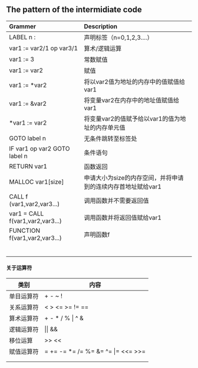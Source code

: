## The pattern of the intermidiate code 

| Grammer                      | Description                                                  |
| :--------------------------- | :----------------------------------------------------------- |
| LABEL n :                    | 声明标签（n=0,1,2,3....）                                    |
| var1 := var2/1 op var3/1         | 算术/逻辑运算                                                |
| var1 := 3                   | 常数赋值                                                     |
| var1 := var2                 | 赋值                                                         |
| var1 := *var2                | 将以var2值为地址的内存中的值赋值给var1                       |
| var1 := &var2                | 将变量var2在内存中的地址值赋值给var1                         |
| *var1 := var2                | 将变量var2的值赋予给以var1的值为地址的内存单元值             |
| GOTO label n                 | 无条件跳转至标签处                                           |
| IF var1 op var2 GOTO label n | 条件语句                                                     |
| RETURN var1                  | 函数返回                                                     |
| MALLOC var1[size]            | 申请大小为size的内存空间，并将申请到的连续内存首地址赋给var1 |
| CALL f (var1,var2,var3...)                       | 调用函数并不需要返回值     |
| var1 = CALL f(var1,var2,var3...)                | 调用函数并将返回值赋给var1                                   |
| FUNCTION f(var1,var2,var3...)                    | 声明函数f                                                    |
|                              |                                                              |
|                              |                                                              |
|                              |                                                              |
|                              |                                                              |
|                              |                                                              |
|                              |                                                              |



#### 关于运算符

| 类别       | 内容                                                   |
| ---------- | ------------------------------------------------------ |
| 单目运算符 | +   -   ~ !                                            |
| 关系运算符 | <   >   <=   >=   !=  ==                               |
| 算术运算符 | +   -   *   /   %   \|   ^   &                         |
| 逻辑运算符 | \|\|   &&                                              |
| 移位运算   | >>   <<                                                |
| 赋值运算符 | =   +=   -=   *=   /=   %=   &=   ^=   \|=   <<=   >>= |
|            |                                                        |
|            |                                                        |


